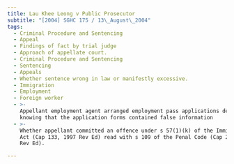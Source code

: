 ```yaml
---
title: Lau Khee Leong v Public Prosecutor
subtitle: "[2004] SGHC 175 / 13\_August\_2004"
tags:
  - Criminal Procedure and Sentencing
  - Appeal
  - Findings of fact by trial judge
  - Approach of appellate court.
  - Criminal Procedure and Sentencing
  - Sentencing
  - Appeals
  - Whether sentence wrong in law or manifestly excessive.
  - Immigration
  - Employment
  - Foreign worker
  - >-
    Appellant employment agent arranged employment pass applications despite
    knowing that the application forms contained false information
  - >-
    Whether appellant committed an offence under s 57(1)(k) of the Immigration
    Act (Cap 133, 1997 Rev Ed) read with s 109 of the Penal Code (Cap 224, 1985
    Rev Ed).

---
```


